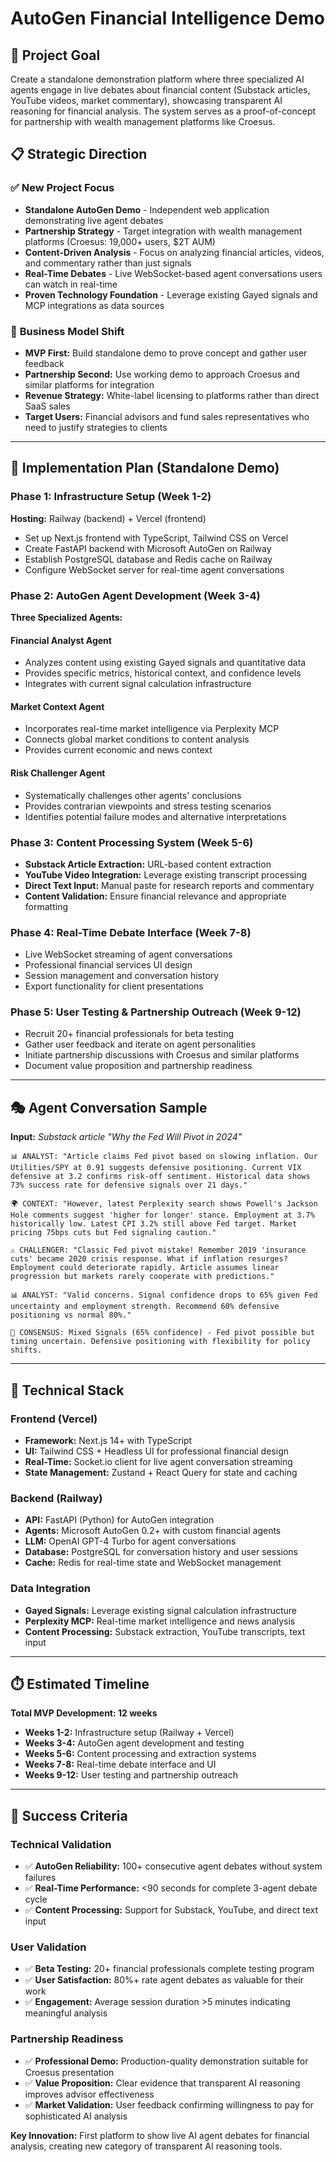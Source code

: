 # AutoGen Financial Intelligence Demo

## 🎯 Project Goal
Create a standalone demonstration platform where three specialized AI agents engage in live debates about financial content (Substack articles, YouTube videos, market commentary), showcasing transparent AI reasoning for financial analysis. The system serves as a proof-of-concept for partnership with wealth management platforms like Croesus.

## 📋 Strategic Direction

### ✅ **New Project Focus**
- **Standalone AutoGen Demo** - Independent web application demonstrating live agent debates
- **Partnership Strategy** - Target integration with wealth management platforms (Croesus: 19,000+ users, $2T AUM)
- **Content-Driven Analysis** - Focus on analyzing financial articles, videos, and commentary rather than just signals
- **Real-Time Debates** - Live WebSocket-based agent conversations users can watch in real-time
- **Proven Technology Foundation** - Leverage existing Gayed signals and MCP integrations as data sources

### 🎯 **Business Model Shift**
- **MVP First:** Build standalone demo to prove concept and gather user feedback
- **Partnership Second:** Use working demo to approach Croesus and similar platforms for integration
- **Revenue Strategy:** White-label licensing to platforms rather than direct SaaS sales
- **Target Users:** Financial advisors and fund sales representatives who need to justify strategies to clients

---

## 🚀 Implementation Plan (Standalone Demo)

### **Phase 1: Infrastructure Setup (Week 1-2)**
**Hosting:** Railway (backend) + Vercel (frontend)
- Set up Next.js frontend with TypeScript, Tailwind CSS on Vercel
- Create FastAPI backend with Microsoft AutoGen on Railway
- Establish PostgreSQL database and Redis cache on Railway
- Configure WebSocket server for real-time agent conversations

### **Phase 2: AutoGen Agent Development (Week 3-4)**
**Three Specialized Agents:**

#### **Financial Analyst Agent**
- Analyzes content using existing Gayed signals and quantitative data
- Provides specific metrics, historical context, and confidence levels
- Integrates with current signal calculation infrastructure

#### **Market Context Agent**
- Incorporates real-time market intelligence via Perplexity MCP
- Connects global market conditions to content analysis
- Provides current economic and news context

#### **Risk Challenger Agent**
- Systematically challenges other agents' conclusions
- Provides contrarian viewpoints and stress testing scenarios
- Identifies potential failure modes and alternative interpretations

### **Phase 3: Content Processing System (Week 5-6)**
- **Substack Article Extraction:** URL-based content extraction
- **YouTube Video Integration:** Leverage existing transcript processing
- **Direct Text Input:** Manual paste for research reports and commentary
- **Content Validation:** Ensure financial relevance and appropriate formatting

### **Phase 4: Real-Time Debate Interface (Week 7-8)**
- Live WebSocket streaming of agent conversations
- Professional financial services UI design
- Session management and conversation history
- Export functionality for client presentations

### **Phase 5: User Testing & Partnership Outreach (Week 9-12)**
- Recruit 20+ financial professionals for beta testing
- Gather user feedback and iterate on agent personalities
- Initiate partnership discussions with Croesus and similar platforms
- Document value proposition and partnership readiness

---

## 🎭 Agent Conversation Sample

**Input:** *Substack article "Why the Fed Will Pivot in 2024"*

```
📊 ANALYST: "Article claims Fed pivot based on slowing inflation. Our Utilities/SPY at 0.91 suggests defensive positioning. Current VIX defensive at 3.2 confirms risk-off sentiment. Historical data shows 73% success rate for defensive signals over 21 days."

🌍 CONTEXT: "However, latest Perplexity search shows Powell's Jackson Hole comments suggest 'higher for longer' stance. Employment at 3.7% historically low. Latest CPI 3.2% still above Fed target. Market pricing 75bps cuts but Fed signaling caution."

⚠️ CHALLENGER: "Classic Fed pivot mistake! Remember 2019 'insurance cuts' became 2020 crisis response. What if inflation resurges? Employment could deteriorate rapidly. Article assumes linear progression but markets rarely cooperate with predictions."

📊 ANALYST: "Valid concerns. Signal confidence drops to 65% given Fed uncertainty and employment strength. Recommend 60% defensive positioning vs normal 80%."

🎯 CONSENSUS: Mixed Signals (65% confidence) - Fed pivot possible but timing uncertain. Defensive positioning with flexibility for policy shifts.
```

---

## 🔧 Technical Stack

### **Frontend (Vercel)**
- **Framework:** Next.js 14+ with TypeScript
- **UI:** Tailwind CSS + Headless UI for professional financial design
- **Real-Time:** Socket.io client for live agent conversation streaming
- **State Management:** Zustand + React Query for state and caching

### **Backend (Railway)**
- **API:** FastAPI (Python) for AutoGen integration
- **Agents:** Microsoft AutoGen 0.2+ with custom financial agents
- **LLM:** OpenAI GPT-4 Turbo for agent conversations
- **Database:** PostgreSQL for conversation history and user sessions
- **Cache:** Redis for real-time state and WebSocket management

### **Data Integration**
- **Gayed Signals:** Leverage existing signal calculation infrastructure
- **Perplexity MCP:** Real-time market intelligence and news analysis
- **Content Processing:** Substack extraction, YouTube transcripts, text input

---

## ⏱️ Estimated Timeline

**Total MVP Development: 12 weeks**
- **Weeks 1-2:** Infrastructure setup (Railway + Vercel)
- **Weeks 3-4:** AutoGen agent development and testing
- **Weeks 5-6:** Content processing and extraction systems
- **Weeks 7-8:** Real-time debate interface and UI
- **Weeks 9-12:** User testing and partnership outreach

---

## 🎯 Success Criteria

### **Technical Validation**
- ✅ **AutoGen Reliability:** 100+ consecutive agent debates without system failures
- ✅ **Real-Time Performance:** <90 seconds for complete 3-agent debate cycle
- ✅ **Content Processing:** Support for Substack, YouTube, and direct text input

### **User Validation**
- ✅ **Beta Testing:** 20+ financial professionals complete testing program
- ✅ **User Satisfaction:** 80%+ rate agent debates as valuable for their work
- ✅ **Engagement:** Average session duration >5 minutes indicating meaningful analysis

### **Partnership Readiness**
- ✅ **Professional Demo:** Production-quality demonstration suitable for Croesus presentation
- ✅ **Value Proposition:** Clear evidence that transparent AI reasoning improves advisor effectiveness
- ✅ **Market Validation:** User feedback confirming willingness to pay for sophisticated AI analysis

**Key Innovation:** First platform to show live AI agent debates for financial analysis, creating new category of transparent AI reasoning tools.